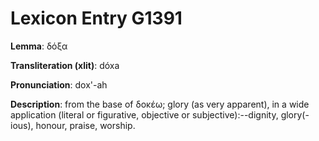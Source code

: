 # Lexicon Entry G1391

**Lemma**: δόξα

**Transliteration (xlit)**: dóxa

**Pronunciation**: dox'-ah

**Description**:
from the base of δοκέω; glory (as very apparent), in a wide application (literal or figurative, objective or subjective):--dignity, glory(-ious), honour, praise, worship.
